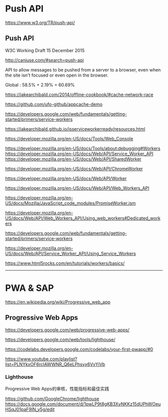 # Push API  


https://www.w3.org/TR/push-api/  

## Push API  

W3C Working Draft 15 December 2015


http://caniuse.com/#search=push-api  

API to allow messages to be pushed from a server to a browser, even when the site isn't focused or even open in the browser.

Global : 58.5% + 2.19% = 60.69%




https://jakearchibald.com/2014/offline-cookbook/#cache-network-race

https://github.com/ufo-github/appcache-demo  

https://developers.google.com/web/fundamentals/getting-started/primers/service-workers  

https://jakearchibald.github.io/isserviceworkerready/resources.html  





https://developer.mozilla.org/en-US/docs/Tools/Web_Console  

https://developer.mozilla.org/en-US/docs/Tools/about:debugging#Workers  
https://developer.mozilla.org/en-US/docs/Web/API/Service_Worker_API  
https://developer.mozilla.org/en-US/docs/Web/API/SharedWorker  

https://developer.mozilla.org/en-US/docs/Web/API/ChromeWorker  

https://developer.mozilla.org/en-US/docs/Web/API/Worker  

https://developer.mozilla.org/en-US/docs/Web/API/Web_Workers_API  

https://developer.mozilla.org/en-US/docs/Mozilla/JavaScript_code_modules/PromiseWorker.jsm  

https://developer.mozilla.org/en-US/docs/Web/API/Web_Workers_API/Using_web_workers#Dedicated_workers  

https://developers.google.com/web/fundamentals/getting-started/primers/service-workers  

https://developer.mozilla.org/en-US/docs/Web/API/Service_Worker_API/Using_Service_Workers  


https://www.html5rocks.com/en/tutorials/workers/basics/  
















*******************************************************************************

# PWA & SAP  

https://en.wikipedia.org/wiki/Progressive_web_app  



## Progressive Web Apps  

https://developers.google.com/web/progressive-web-apps/  

https://developers.google.com/web/tools/lighthouse/  

https://codelabs.developers.google.com/codelabs/your-first-pwapp/#0  

https://www.youtube.com/playlist?list=PLNYkxOF6rcIAWWNR_Q6eLPhsyx6VvYjVb 

### Lighthouse  

Progressive Web Apps的审核，性能指标和最佳实践  

https://github.com/GoogleChrome/lighthouse  
https://docs.google.com/document/d/1pwLP9t8gKB3XyNKKz15dUPhWOeuHSqJ01paF9lN_y5g/edit  












